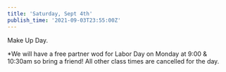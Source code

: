 ```yaml
---
title: 'Saturday, Sept 4th'
publish_time: '2021-09-03T23:55:00Z'
---
```


Make Up Day.

\*We will have a free partner wod for Labor Day on Monday at 9:00 &
10:30am so bring a friend! All other class times are cancelled for the
day.
